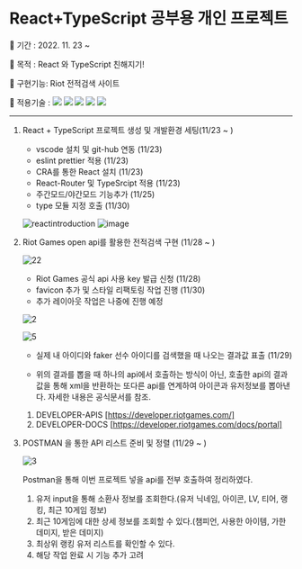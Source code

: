 # React+TypeScript 공부용 개인 프로젝트

🐶 기간 : 2022. 11. 23 ~

🐶 목적 : React 와 TypeScript 친해지기!

🐶 구현기능: Riot 전적검색 사이트

🐶 적용기술 : <img src="https://img.shields.io/badge/React-aqua?style=flat&logo=react&logoColor=white&magin-left=5px"/> <img src="https://img.shields.io/badge/HTML-orange?style=flat&logo=HTML5&logoColor=white&magin-left=5px"/> <img src="https://img.shields.io/badge/CSS-blue?style=flat&logo=CSS3&logoColor=white&magin-left=5px"/> <img src="https://img.shields.io/badge/TypeScript-gray?style=flat&logo=TypeScript&logoColor=white&magin-left=5px"/> <img src="https://img.shields.io/badge/BootStrap-purple?style=flat&logo=BootStrap&logoColor=white&magin-left=5px"/>

---

1. React + TypeScript 프로젝트 생성 및 개발환경 세팅(11/23 ~ )

   - vscode 설치 및 git-hub 연동 (11/23)
   - eslint prettier 적용 (11/23)
   - CRA를 통한 React 설치 (11/23)
   - React-Router 및 TypeSrcipt 적용 (11/23)
   - 주간모드/야간모드 기능추가 (11/25)
   - type 모듈 지정 호출 (11/30)

   ![reactintroduction](https://user-images.githubusercontent.com/98578138/203504109-96c10c69-3126-46a8-998f-345b3751ae43.png)
   ![image](https://user-images.githubusercontent.com/98578138/203504124-65805979-0dd0-40a5-8a58-1757801bbdb6.png)


2. Riot Games open api를 활용한 전적검색 구현 (11/28 ~ )

   ![22](https://user-images.githubusercontent.com/98578138/204750582-e067ca77-4e3a-487f-a232-b9b3e98c0c4a.png)

   - Riot Games 공식 api 사용 key 발급 신청 (11/28) 
   - favicon 추가 및 스타일 리팩토링 작업 진행 (11/30)
    - 추가 레이아웃 작업은 나중에 진행 예정 
  

   ![2](https://user-images.githubusercontent.com/98578138/204480433-cf1267ff-ed14-48f4-9cc9-547b69268cc3.png)
   
   ![5](https://user-images.githubusercontent.com/98578138/204481292-06e36563-82a2-4861-9790-a9ad60642dac.png)
   
      - 실제 내 아이디와 faker 선수 아이디를 검색했을 때 나오는 결과값 표출 (11/29) 


   - 위의 결과를 뽑을 때 하나의 api에서 호출하는 방식이 아닌, 호출한 api의 결과값을 통해 xml을 반환하는 또다른 api를 연계하여 아이콘과 유저정보를 뽑아낸다. 자세한 내용은 공식문서를 참조.
   1. DEVELOPER-APIS [https://developer.riotgames.com/] 
   2. DEVELOPER-DOCS [https://developer.riotgames.com/docs/portal]


3. POSTMAN 을 통한 API 리스트 준비 및 정렬 (11/29 ~ )

   ![3](https://user-images.githubusercontent.com/98578138/204481997-a73529c1-70c8-47a8-b683-fe61c61ce360.png)
   
   Postman을 통해 이번 프로젝트 넣을 api를 전부 호출하여 정리하였다. 
   
   1. 유저 input을 통해 소환사 정보를 조회한다.(유저 닉네임, 아이콘, LV, 티어, 랭킹, 최근 10게임 정보)
   2. 최근 10게임에 대한 상세 정보를 조회할 수 있다.(챔피언, 사용한 아이템, 가한 데미지, 받은 데미지) 
   3. 최상위 랭킹 유저 리스트를 확인할 수 있다.
   4. 해당 작업 완료 시 기능 추가 고려
